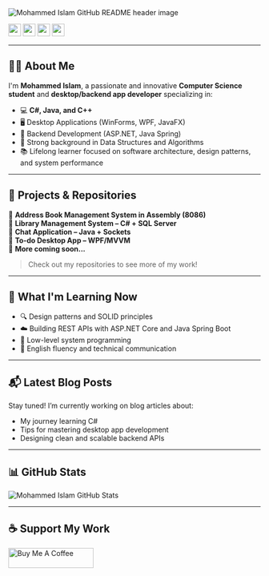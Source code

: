 <img src="https://github.com/Mokkapps/mokkapps/blob/master/header.png" alt="Mohammed Islam GitHub README header image">

<p>
  <a href="https://www.linkedin.com/in/YOUR-LINKEDIN"><img src="https://img.shields.io/badge/linkedin-%230077B5.svg?&style=for-the-badge&logo=linkedin&logoColor=white" height=25></a>
  <a href="https://twitter.com/YOUR-TWITTER"><img src="https://img.shields.io/badge/twitter-%231DA1F2.svg?&style=for-the-badge&logo=twitter&logoColor=white" height=25></a>
  <a href="https://www.instagram.com/YOUR-INSTAGRAM"><img src="https://img.shields.io/badge/instagram-%23E4405F.svg?&style=for-the-badge&logo=instagram&logoColor=white" height=25></a>
  <a href="https://www.youtube.com/@YOUR-YOUTUBE"><img src="https://img.shields.io/badge/youtube-%2312100E.svg?&style=for-the-badge&logo=youtube&logoColor=white" height=25></a>
</p>

---

## 👨‍💻 About Me

I'm **Mohammed Islam**, a passionate and innovative **Computer Science student** and **desktop/backend app developer** specializing in:

- 💻 **C#, Java, and C++**
- 🖥️ Desktop Applications (WinForms, WPF, JavaFX)
- 🔧 Backend Development (ASP.NET, Java Spring)
- 🧠 Strong background in Data Structures and Algorithms
- 📚 Lifelong learner focused on software architecture, design patterns, and system performance

---

## 🚀 Projects & Repositories

🔹 **Address Book Management System in Assembly (8086)**  
🔹 **Library Management System – C# + SQL Server**  
🔹 **Chat Application – Java + Sockets**  
🔹 **To-do Desktop App – WPF/MVVM**  
🔹 **More coming soon...**

> Check out my repositories to see more of my work!

---

## 🧠 What I'm Learning Now

- 🔍 Design patterns and SOLID principles
- ☁️ Building REST APIs with ASP.NET Core and Java Spring Boot
- 🧱 Low-level system programming
- 💬 English fluency and technical communication

---

## 📬 Latest Blog Posts

<!-- Replace with your actual blog if you have one -->
Stay tuned! I’m currently working on blog articles about:
- My journey learning C#
- Tips for mastering desktop app development
- Designing clean and scalable backend APIs

---

## 📊 GitHub Stats

<p>
  <img src="https://github-readme-stats.vercel.app/api?username=YOUR-GITHUB-USERNAME&show_icons=true&theme=radical" alt="Mohammed Islam GitHub Stats">
</p>

---

## ☕ Support My Work

<a href="https://www.buymeacoffee.com/YOUR-LINK" target="_blank" rel="noreferrer nofollow">
  <img src="https://cdn.buymeacoffee.com/buttons/default-red.png" alt="Buy Me A Coffee" height="40" width="170">
</a>
